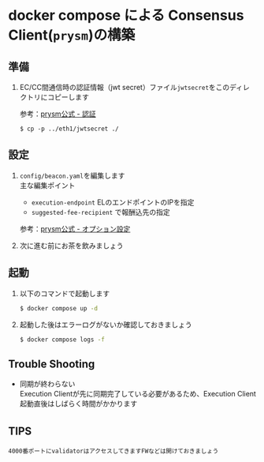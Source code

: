 # docker compose による Consensus Client(`prysm`)の構築

## 準備
1. EC/CC間通信時の認証情報（jwt secret）ファイル`jwtsecret`をこのディレクトリにコピーします  

    参考：[prysm公式 - 認証](https://docs.prylabs.network/docs/execution-node/authentication)
    ```
    $ cp -p ../eth1/jwtsecret ./
    ```

## 設定  

1. `config/beacon.yaml`を編集します  
    主な編集ポイント
    - `execution-endpoint` ELのエンドポイントのIPを指定
    - `suggested-fee-recipient` で報酬込先の指定  

    参考：[prysm公式 - オプション設定](https://docs.prylabs.network/docs/prysm-usage/parameters#beacon-node-flags)

1. 次に進む前にお茶を飲みましょう

## 起動

1. 以下のコマンドで起動します
    ```sh
    $ docker compose up -d
    ```
1. 起動した後はエラーログがないか確認しておきましょう
    ```sh
    $ docker compose logs -f
    ```

## Trouble Shooting
- 同期が終わらない  
  Execution Clientが先に同期完了している必要があるため、Execution Client起動直後はしばらく時間がかかります


## TIPS　　
    
    4000番ポートにvalidatorはアクセスしてきますFWなどは開けておきましょう

